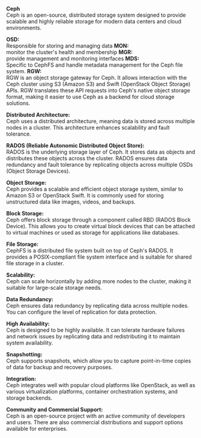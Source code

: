 
**Ceph**   
Ceph is an open-source, distributed storage system designed to provide scalable 
and highly reliable storage for modern data centers and cloud environments.


**OSD:**     
Responsible for storing and managing data
**MON:**     
monitor the cluster's health and membership
**MGR:**     
provide management and monitoring interfaces 
**MDS:**   
Specific to CephFS and handle metadata management for the Ceph file system.
**RGW:**    
RGW is an object storage gateway for Ceph. 
It allows interaction with the Ceph cluster using S3 (Amazon S3) and Swift (OpenStack Object Storage) APIs. 
RGW translates these API requests into Ceph's native object storage format, making it easier to use Ceph as a backend for cloud storage solutions.


**Distributed Architecture:**   
Ceph uses a distributed architecture, meaning data is stored across multiple nodes in a cluster. 
This architecture enhances scalability and fault tolerance.

**RADOS (Reliable Autonomic Distributed Object Store):**   
RADOS is the underlying storage layer of Ceph. 
It stores data as objects and distributes these objects across the cluster. 
RADOS ensures data redundancy and fault tolerance by replicating objects across 
multiple OSDs (Object Storage Devices).

**Object Storage:**   
Ceph provides a scalable and efficient object storage system, similar to Amazon S3 or OpenStack Swift. 
It is commonly used for storing unstructured data like images, videos, and backups.

**Block Storage:**   
Ceph offers block storage through a component called RBD (RADOS Block Device). 
This allows you to create virtual block devices that can be attached to virtual machines 
or used as storage for applications like databases.

**File Storage:**   
CephFS is a distributed file system built on top of Ceph's RADOS. 
It provides a POSIX-compliant file system interface and is suitable for shared file storage in a cluster.

**Scalability:**   
Ceph can scale horizontally by adding more nodes to the cluster, 
making it suitable for large-scale storage needs.

**Data Redundancy:**     
Ceph ensures data redundancy by replicating data across multiple nodes. 
You can configure the level of replication for data protection.

**High Availability:**   
Ceph is designed to be highly available. It can tolerate hardware failures and network issues 
by replicating data and redistributing it to maintain system availability.

**Snapshotting:**   
Ceph supports snapshots, which allow you to capture point-in-time copies of data for backup and recovery purposes.

**Integration:**  
Ceph integrates well with popular cloud platforms like OpenStack, 
as well as various virtualization platforms, container orchestration systems, and storage backends.

**Community and Commercial Support:**  
Ceph is an open-source project with an active community of developers and users. 
There are also commercial distributions and support options available for enterprises.

